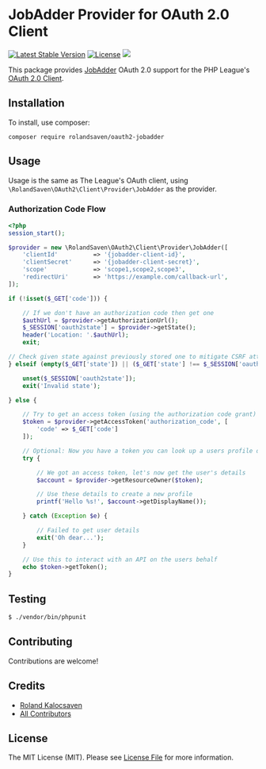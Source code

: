 # JobAdder Provider for OAuth 2.0 Client

[![Latest Stable Version](https://poser.pugx.org/rolandsaven/oauth2-jobadder/v/stable)](https://packagist.org/packages/rolandsaven/oauth2-jobadder)
[![License](https://img.shields.io/packagist/l/alexmasterov/oauth2-stackexchange.svg)](https://github.com/AlexMasterov/oauth2-stackexchange/blob/master/LICENSE)
![](https://github.com/rolandsaven/oauth2-jobadder/workflows/Main%20Workflow/badge.svg)


This package provides [JobAdder](https://jobadder.com) OAuth 2.0 support for the PHP League's [OAuth 2.0 Client](https://github.com/thephpleague/oauth2-client).

## Installation

To install, use composer:

```
composer require rolandsaven/oauth2-jobadder
```

## Usage

Usage is the same as The League's OAuth client, using `\RolandSaven\OAuth2\Client\Provider\JobAdder` as the provider.

### Authorization Code Flow

```php
<?php
session_start();

$provider = new \RolandSaven\OAuth2\Client\Provider\JobAdder([
    'clientId'          => '{jobadder-client-id}',
    'clientSecret'      => '{jobadder-client-secret}',
    'scope'             => 'scope1,scope2,scope3',
    'redirectUri'       => 'https://example.com/callback-url',
]);

if (!isset($_GET['code'])) {

    // If we don't have an authorization code then get one
    $authUrl = $provider->getAuthorizationUrl();
    $_SESSION['oauth2state'] = $provider->getState();
    header('Location: '.$authUrl);
    exit;

// Check given state against previously stored one to mitigate CSRF attack
} elseif (empty($_GET['state']) || ($_GET['state'] !== $_SESSION['oauth2state'])) {

    unset($_SESSION['oauth2state']);
    exit('Invalid state');

} else {

    // Try to get an access token (using the authorization code grant)
    $token = $provider->getAccessToken('authorization_code', [
        'code' => $_GET['code']
    ]);

    // Optional: Now you have a token you can look up a users profile data
    try {

        // We got an access token, let's now get the user's details
        $account = $provider->getResourceOwner($token);

        // Use these details to create a new profile
        printf('Hello %s!', $account->getDisplayName());

    } catch (Exception $e) {

        // Failed to get user details
        exit('Oh dear...');
    }

    // Use this to interact with an API on the users behalf
    echo $token->getToken();
}

```

## Testing

``` bash
$ ./vendor/bin/phpunit
```

## Contributing

Contributions are welcome!


## Credits

- [Roland Kalocsaven](https://github.com/rolandsaven)
- [All Contributors](https://github.com/rolandsaven/oauth2-jobadder/contributors)


## License

The MIT License (MIT). Please see [License File](https://github.com/rolandsaven/oauth2-jobadder/blob/master/LICENSE) for more information.